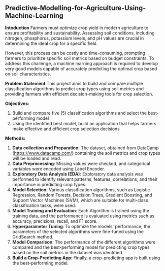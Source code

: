 ## Predictive-Modelling-for-Agriculture-Using-Machine-Learning
**Intoduction**
Farmers must optimize crop yield in modern agriculture to ensure profitability and sustainability. Assessing soil conditions, including nitrogen, phosphorus, potassium levels,
and pH values are crucial in determining the ideal crop for a specific field.

However, this process can be costly and time-consuming, prompting farmers to prioritize
specific soil metrics based on budget constraints. To address this challenge, a machine
learning approach is required to develop very good models capable of accurately predicting
the optimal crop based on soil characteristics.

**Problem Statement**
This project aims to build and compare multiple classification algorithms to predict
crop types using soil metrics and providing farmers with efficient decision-making tools for
crop selection.

**Objectives:**
1. Build and compare five (5) classification algorithms and select the best-performing model
2. Using the identified best model, build an application that helps farmers make
effective and efficient crop selection decisions

**Methods:**
1. **Data collection and Preparation**: The dataset, obtained from DataCamp (https://www.datacamp.com/) containing the soil metrics
and crop types will be loaded and read.
2. **Data Preprocessing**: Missing values were checked, and categorical variables were
encoded using Label Encoder.
3. **Exploratory Data Analysis (EDA)**: Exploratory data analysis was performed to identify relevant patterns, features, correlations, and their importance in
predicting crop types.
4. **Model Selection**: Various classification algorithms, such as Logistic
Regression, Random Forests, Decision Trees, Gradient Boosting, and Support Vector
Machines (SVM), which are suitable for multi-class classification tasks, were used.
5. **Model Training and Evaluation**: Each Algorithm is trained using the training data,
and the performance is evaluated using metrics such as accuracy, precisions,
recall, and F1 score.
6. **Hyperparameter Tuning**: To optimize the models' performance, the parameters of the selected algorithms were fine-tuned using the GridSearch method.
7. **Model Comparison**: The performance of the different algorithms were compared
and the best-performing model for predicting crop types based on the soil metrics in
the dataset was identified
8. **Build a Crop-Predicting App**: Finally, a crop-predicting app is built using the best-performing model.
